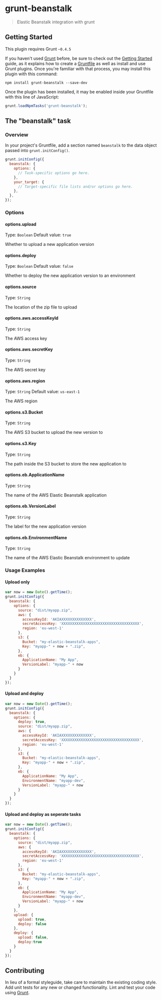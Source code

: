 # grunt-beanstalk

> Elastic Beanstalk integration with grunt

## Getting Started
This plugin requires Grunt `~0.4.5`

If you haven't used [Grunt](http://gruntjs.com/) before, be sure to check out the [Getting Started](http://gruntjs.com/getting-started) guide, as it explains how to create a [Gruntfile](http://gruntjs.com/sample-gruntfile) as well as install and use Grunt plugins. Once you're familiar with that process, you may install this plugin with this command:

```shell
npm install grunt-beanstalk --save-dev
```

Once the plugin has been installed, it may be enabled inside your Gruntfile with this line of JavaScript:

```js
grunt.loadNpmTasks('grunt-beanstalk');
```

## The "beanstalk" task

### Overview
In your project's Gruntfile, add a section named `beanstalk` to the data object passed into `grunt.initConfig()`.

```js
grunt.initConfig({
  beanstalk: {
    options: {
      // Task-specific options go here.
    },
    your_target: {
      // Target-specific file lists and/or options go here.
    },
  },
});
```

### Options

#### options.upload
Type: `Boolean`
Default value: `true`

Whether to upload a new application version

#### options.deploy
Type: `Boolean`
Default value: `false`

Whether to deploy the new application version to an environment

#### options.source
Type: `String`

The location of the zip file to upload

#### options.aws.accessKeyId
Type: `String`

The AWS access key

#### options.aws.secretKey
Type: `String`

The AWS secret key

#### options.aws.region
Type: `String`
Default value: `us-east-1`

The AWS region

#### options.s3.Bucket
Type: `String`

The AWS S3 bucket to upload the new version to

#### options.s3.Key
Type: `String`

The path inside the S3 bucket to store the new application to

#### options.eb.ApplicationName
Type: `String`

The name of the AWS Elastic Beanstalk application

#### options.eb.VersionLabel
Type: `String`

The label for the new application version

#### options.eb.EnvironmentName
Type: `String`

The name of the AWS Elastic Beanstalk environment to update

### Usage Examples

#### Upload only

```js
var now = new Date().getTime();
grunt.initConfig({
  beanstalk: {
    options: {
      source: "dist/myapp.zip",
      aws: {
        accessKeyId: 'AKIAXXXXXXXXXXXXXX',
        secretAccessKey: 'XXXXXXXXXXXXXXXXXXXXXXXXXXXXXXXXXXXX',
        region: 'eu-west-1'
      },
      s3: {
        Bucket: "my-elastic-beanstalk-apps",
        Key: "myapp-" + now + ".zip",
      },
      eb: {
        ApplicationName: "My App",
        VersionLabel: "myapp-" + now
      }
    }
  }
});
```

#### Upload and deploy

```js
var now = new Date().getTime();
grunt.initConfig({
  beanstalk: {
    options: {
      deploy: true,
      source: "dist/myapp.zip",
      aws: {
        accessKeyId: 'AKIAXXXXXXXXXXXXXX',
        secretAccessKey: 'XXXXXXXXXXXXXXXXXXXXXXXXXXXXXXXXXXXX',
        region: 'eu-west-1'
      },
      s3: {
        Bucket: "my-elastic-beanstalk-apps",
        Key: "myapp-" + now + ".zip",
      },
      eb: {
        ApplicationName: "My App",
        EnvironmentName: "myapp-dev",
        VersionLabel: "myapp-" + now
      }
    }
  }
});
```

#### Upload and deploy as seperate tasks

```js
var now = new Date().getTime();
grunt.initConfig({
  beanstalk: {
    options: {
      source: "dist/myapp.zip",
      aws: {
        accessKeyId: 'AKIAXXXXXXXXXXXXXX',
        secretAccessKey: 'XXXXXXXXXXXXXXXXXXXXXXXXXXXXXXXXXXXX',
        region: 'eu-west-1'
      },
      s3: {
        Bucket: "my-elastic-beanstalk-apps",
        Key: "myapp-" + now + ".zip",
      },
      eb: {
        ApplicationName: "My App",
        EnvironmentName: "myapp-dev",
        VersionLabel: "myapp-" + now
      }
    },
    upload: {
      upload: true,
      deploy: false
    },
    deploy: {
      upload: false,
      deploy:true
    }
  }
});
```

## Contributing
In lieu of a formal styleguide, take care to maintain the existing coding style. Add unit tests for any new or changed functionality. Lint and test your code using [Grunt](http://gruntjs.com/).
